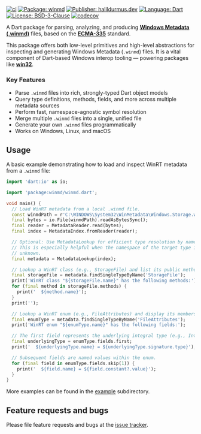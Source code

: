 [![ci][ci_badge]][ci_link]
[![Package: winmd][package_badge]][package_link]
[![Publisher: halildurmus.dev][publisher_badge]][publisher_link]
[![Language: Dart][language_badge]][language_link]
[![License: BSD-3-Clause][license_badge]][license_link]
[![codecov][codecov_badge_link]][codecov_link]

A Dart package for parsing, analyzing, and producing
**[Windows Metadata (.winmd)][WinMD]** files, based on the **[ECMA-335]**
standard.

This package offers both low-level primitives and high-level abstractions for
inspecting and generating Windows Metadata (`.winmd`) files.
It is a vital component of Dart-based Windows interop tooling — powering
packages like **[win32][win32]**.

### Key Features

* Parse `.winmd` files into rich, strongly-typed Dart object models
* Query type definitions, methods, fields, and more across multiple metadata
  sources
* Perform fast, namespace-agnostic symbol resolution
* Merge multiple `.winmd` files into a single, unified file
* Generate your own `.winmd` files programmatically
* Works on Windows, Linux, and macOS

## Usage

A basic example demonstrating how to load and inspect WinRT metadata from a
`.winmd` file:

```dart
import 'dart:io' as io;

import 'package:winmd/winmd.dart';

void main() {
  // Load WinRT metadata from a local .winmd file.
  const winmdPath = r'C:\WINDOWS\System32\WinMetadata\Windows.Storage.winmd';
  final bytes = io.File(winmdPath).readAsBytesSync();
  final reader = MetadataReader.read(bytes);
  final index = MetadataIndex.fromReader(reader);

  // Optional: Use MetadataLookup for efficient type resolution by name.
  // This is especially helpful when the namespace of the target type is
  // unknown.
  final metadata = MetadataLookup(index);

  // Lookup a WinRT class (e.g., StorageFile) and list its public methods.
  final storageFile = metadata.findSingleTypeByName('StorageFile');
  print('WinRT class "${storageFile.name}" has the following methods:');
  for (final method in storageFile.methods) {
    print('  ${method.name}');
  }
  print('');

  // Lookup a WinRT enum (e.g., FileAttributes) and display its members.
  final enumType = metadata.findSingleTypeByName('FileAttributes');
  print('WinRT enum "${enumType.name}" has the following fields:');

  // The first field represents the underlying integral type (e.g., Int32).
  final underlyingType = enumType.fields.first;
  print('  ${underlyingType.name} = ${underlyingType.signature.type}');

  // Subsequent fields are named values within the enum.
  for (final field in enumType.fields.skip(1)) {
    print('  ${field.name} = ${field.constant?.value}');
  }
}
```

More examples can be found in the [example] subdirectory.

## Feature requests and bugs

Please file feature requests and bugs at the
[issue tracker][issue_tracker_link].

[ci_badge]: https://github.com/halildurmus/winmd/actions/workflows/winmd.yml/badge.svg
[ci_link]: https://github.com/halildurmus/winmd/actions/workflows/winmd.yml
[codecov_badge_link]: https://codecov.io/gh/halildurmus/winmd/branch/main/graph/badge.svg?token=1ouz1Jr9nW
[codecov_link]: https://codecov.io/gh/halildurmus/winmd
[ECMA-335]: https://ecma-international.org/publications-and-standards/standards/ecma-335/
[example]: https://github.com/halildurmus/winmd/tree/main/example
[issue_tracker_link]: https://github.com/halildurmus/winmd/issues
[language_badge]: https://img.shields.io/badge/language-Dart-blue.svg
[language_link]: https://dart.dev
[license_badge]: https://img.shields.io/github/license/halildurmus/winmd?color=blue
[license_link]: https://opensource.org/licenses/BSD-3-Clause
[package_badge]: https://img.shields.io/pub/v/winmd.svg
[package_link]: https://pub.dev/packages/winmd
[publisher_badge]: https://img.shields.io/pub/publisher/winmd.svg
[publisher_link]: https://pub.dev/publishers/halildurmus.dev
[win32]: https://pub.dev/packages/win32
[WinMD]: https://learn.microsoft.com/uwp/winrt-cref/winmd-files
